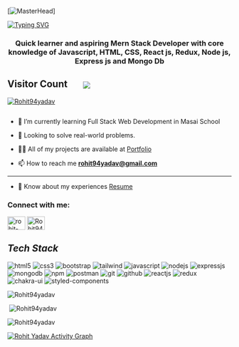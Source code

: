 [![MasterHead](https://www.wingstechsolutions.com/wp-content/uploads/2022/03/full-stack-development.gif)]

<a href="https://git.io/typing-svg"><img src="https://readme-typing-svg.herokuapp.com?font=Fira+Code&size=40&pause=1000&center=true&vCenter=true&width=935&height=100&lines=Hello👋,+I'm+Rohit+Yadav..!;+Mern-Stack+Developer..." alt="Typing SVG" /></a>

<h3 align="center">Quick learner and aspiring Mern Stack Developer with core knowledge of Javascript, HTML, CSS, React js, Redux, Node js, Express js and Mongo Db</h3>

<h2 align="left">Visitor Count &nbsp &nbsp &nbsp <img align="center" src="https://profile-counter.glitch.me/Rohit94yadav/count.svg"/></h2>

<p align="left"> <a href="https://github.com/ryo-ma/github-profile-trophy"><img src="https://github-profile-trophy.vercel.app/?username=Rohit94yadav&layout=compact&theme=algolia" alt="Rohit94yadav" /></a> </p>

<p align="left"> <a href="https://twitter.com/" target="blank"><img src="https://img.shields.io/twitter/follow/?logo=twitter&style=for-the-badge" alt="" /></a> </p>

- 🔭 I’m currently learning Full Stack Web Development in Masai School

- 👯 Looking to solve real-world problems.

- 👨‍💻 All of my projects are available at [Portfolio](https://rohit94yadav.github.io/)

- 📫 How to reach me **rohit94yadav@gmail.com**

<hr>

- 📄 Know about my experiences [Resume](https://drive.google.com/file/d/1iw7sWfAD0QgvHAo4yUle3i0KroBWwdGl/view?usp=sharing)

<h3 align="left">Connect with me:</h3>
<p align="left">
<a href="https://www.linkedin.com/in/rohit-yadav-18b716199/" target="blank"><img align="center" src="https://raw.githubusercontent.com/rahuldkjain/github-profile-readme-generator/master/src/images/icons/Social/linked-in-alt.svg" alt="rohit-yadav-18b716199" height="30" width="40" /></a>
<a href="https://twitter.com/Rohit94yadav" target="blank"><img align="center" src="https://raw.githubusercontent.com/rahuldkjain/github-profile-readme-generator/master/src/images/icons/Social/twitter.svg" alt="Rohit94yadav" height="30" width="40" /></a>
</p>


<h2><i>Tech Stack</i></h2>
  <p>
    <img src="https://img.shields.io/badge/HTML5-E34F26?style=for-the-badge&logo=html5&logoColor=white" alt="html5" />
    <img src="https://img.shields.io/badge/CSS3-1572B6?style=for-the-badge&logo=css3&logoColor=white" alt="css3" />
    <img src="https://img.shields.io/badge/Bootstrap-563D7C?style=for-the-badge&logo=bootstrap&logoColor=white"
      alt="bootstrap" />
    <img src="https://img.shields.io/badge/Tailwind_CSS-38B2AC?style=for-the-badge&logo=tailwind-css&logoColor=white"
      alt="tailwind" />
    <img src="https://img.shields.io/badge/JavaScript-323330?style=for-the-badge&logo=javascript&logoColor=F7DF1E"
      alt="javascript" />
    <img src="https://img.shields.io/badge/Node.js-339933?style=for-the-badge&logo=nodedotjs&logoColor=white"
      alt="nodejs" />
    <img src="https://img.shields.io/badge/Express.js-000000?style=for-the-badge&logo=express&logoColor=white"
      alt="expressjs" />
    <img src="https://img.shields.io/badge/MongoDB-4EA94B?style=for-the-badge&logo=mongodb&logoColor=white"
      alt="mongodb" />
    <img src="https://img.shields.io/badge/npm-CB3837?style=for-the-badge&logo=npm&logoColor=white" alt="npm" />
    <img src="https://img.shields.io/badge/Postman-FF6C37?style=for-the-badge&logo=Postman&logoColor=white"
      alt="postman" />
    <img src="https://img.shields.io/badge/Git-f44d27?style=for-the-badge&logo=git&logoColor=white" alt="git" />
    <img src="https://img.shields.io/badge/GitHub-100000?style=for-the-badge&logo=github&logoColor=white"
      alt="github" />
    <img src="https://img.shields.io/badge/React-20232A?style=for-the-badge&logo=react&logoColor=61DAFB"
      alt="reactjs" />
    <img src="https://img.shields.io/badge/Redux-593D88?style=for-the-badge&logo=redux&logoColor=white" alt="redux" />
    <img src="https://img.shields.io/badge/Chakra%20UI-3bc7bd?style=for-the-badge&logo=chakraui&logoColor=white"
      alt="chakra-ui" />
    <img
      src="https://img.shields.io/badge/styled--components-DB7093?style=for-the-badge&logo=styled-components&logoColor=white"
      alt="styled-components" />
  </p>


<p><img src="https://github-readme-stats.vercel.app/api/top-langs?username=Rohit94yadav&show_icons=true&locale=en&theme=dark" alt="Rohit94yadav" /></p>

<p>&nbsp;<img src="https://github-readme-stats.vercel.app/api?username=Rohit94yadav&show_icons=true&locale=en&theme=dark" alt="Rohit94yadav" /></p>

<p><img src="https://github-readme-streak-stats.herokuapp.com/?user=Rohit94yadav&theme=dark" alt="Rohit94yadav" /></p>

<a href="https://github.com/Rohit94yadav"><img alt="Rohit Yadav Activity Graph" src="https://activity-graph.herokuapp.com/graph?username=Rohit94yadav&custom_title=Shiv%27s%20Contribution%20Graph&theme=react-dark" /></a>


